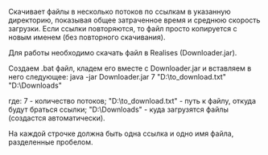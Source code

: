 Скачивает файлы в несколько потоков по ссылкам в указанную директорию, показывая общее затраченное время и среднюю скорость загрузки.
Если ссылки повторяются, то файл просто копируется с новым именем (без повторного скачивания).

Для работы необходимо скачать файл в Realises (Downloader.jar).

Создаем .bat файл, кладем его вместе с Downloader.jar и вставляем в него следующее:
java -jar Downloader.jar 7 "D:\to_download.txt" "D:\Downloads"

где:
7 - количество потоков;
"D:\to_download.txt" - путь к файлу, откуда будут браться ссылки;
"D:\Downloads" - куда загрузятся файлы (создастся автоматически).

На каждой строчке должна быть одна ссылка и одно имя файла, разделенные пробелом.

